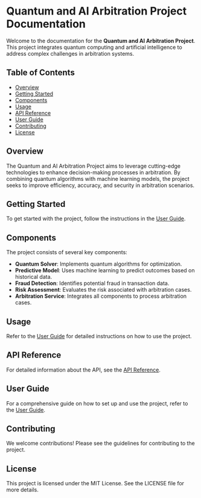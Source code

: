 # Quantum and AI Arbitration Project Documentation

Welcome to the documentation for the **Quantum and AI Arbitration Project**. This project integrates quantum computing and artificial intelligence to address complex challenges in arbitration systems.

## Table of Contents

- [Overview](#overview)
- [Getting Started](#getting-started)
- [Components](#components)
- [Usage](#usage)
- [API Reference](#api-reference)
- [User Guide](#user-guide)
- [Contributing](#contributing)
- [License](#license)

## Overview

The Quantum and AI Arbitration Project aims to leverage cutting-edge technologies to enhance decision-making processes in arbitration. By combining quantum algorithms with machine learning models, the project seeks to improve efficiency, accuracy, and security in arbitration scenarios.

## Getting Started

To get started with the project, follow the instructions in the [User Guide](user_guide.md).

## Components

The project consists of several key components:

- **Quantum Solver**: Implements quantum algorithms for optimization.
- **Predictive Model**: Uses machine learning to predict outcomes based on historical data.
- **Fraud Detection**: Identifies potential fraud in transaction data.
- **Risk Assessment**: Evaluates the risk associated with arbitration cases.
- **Arbitration Service**: Integrates all components to process arbitration cases.

## Usage

Refer to the [User Guide](user_guide.md) for detailed instructions on how to use the project.

## API Reference

For detailed information about the API, see the [API Reference](api_reference.md).

## User Guide

For a comprehensive guide on how to set up and use the project, refer to the [User Guide](user_guide.md).

## Contributing

We welcome contributions! Please see the guidelines for contributing to the project.

## License

This project is licensed under the MIT License. See the LICENSE file for more details.
